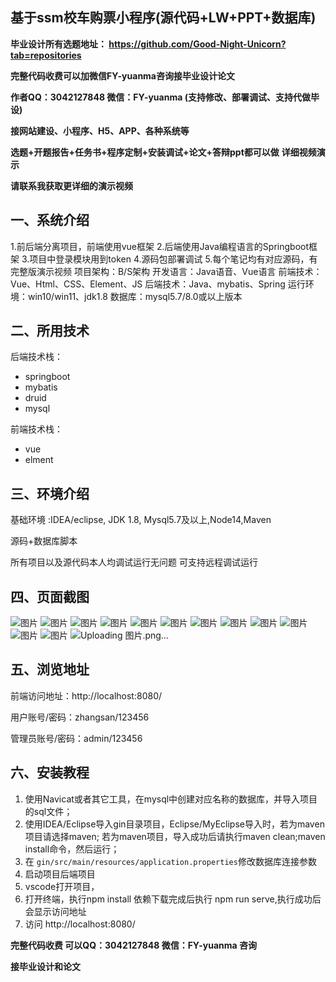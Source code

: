 ## 基于ssm校车购票小程序(源代码+LW+PPT+数据库)
**毕业设计所有选题地址： https://github.com/Good-Night-Unicorn?tab=repositories**

**完整代码收费可以加微信FY-yuanma咨询接毕业设计论文**

**作者QQ：3042127848 微信：FY-yuanma (支持修改、部署调试、支持代做毕设)**

**接网站建设、小程序、H5、APP、各种系统等**

**选题+开题报告+任务书+程序定制+安装调试+论文+答辩ppt都可以做**
**详细视频演示**

**请联系我获取更详细的演示视频**

## 一、系统介绍

1.前后端分离项目，前端使用vue框架
2.后端使用Java编程语言的Springboot框架
3.项目中登录模块用到token
4.源码包部署调试
5.每个笔记均有对应源码，有完整版演示视频
项目架构：B/S架构
开发语言：Java语音、Vue语言
前端技术：Vue、Html、CSS、Element、JS
后端技术：Java、mybatis、Spring
运行环境：win10/win11、jdk1.8
数据库：mysql5.7/8.0或以上版本

## 二、所用技术

后端技术栈：

- springboot
- mybatis
- druid
- mysql

前端技术栈：

- vue
- elment



## 三、环境介绍

基础环境 :IDEA/eclipse, JDK 1.8, Mysql5.7及以上,Node14,Maven

源码+数据库脚本

所有项目以及源代码本人均调试运行无问题 可支持远程调试运行

## 四、页面截图
![图片](https://github.com/user-attachments/assets/a7b78cc5-1abb-4cde-965d-ff17d4c2aa5c)
![图片](https://github.com/user-attachments/assets/2fc83918-876a-45a4-a503-8b5b537f24dd)
![图片](https://github.com/user-attachments/assets/bd5dcb1c-0181-4c7a-bcd5-d536cfa75995)
![图片](https://github.com/user-attachments/assets/25fc1a18-e10e-4e8c-9a54-5a47a7e8744c)
![图片](https://github.com/user-attachments/assets/2a8f0653-a74c-4d7d-b04c-4791f0c576a0)
![图片](https://github.com/user-attachments/assets/a9150e9f-1ee9-4210-a4d0-15fd832149ef)
![图片](https://github.com/user-attachments/assets/f9021502-9e4d-4e22-be10-5eec053e70ea)
![图片](https://github.com/user-attachments/assets/c88cde2e-ab53-4a96-8fff-bbdc34790b5a)
![图片](https://github.com/user-attachments/assets/914d45df-46e3-4d55-bcdf-dc438394a34a)
![图片](https://github.com/user-attachments/assets/6ebae2d7-be27-4d1a-b787-bf57f02885fd)
![图片](https://github.com/user-attachments/assets/65861bd5-cc5a-4fa3-9528-d5d3ecde74cf)
![图片](https://github.com/user-attachments/assets/7a090642-8ce3-45bf-a384-5606cacedde3)
![Uploading 图片.png…]()


## 五、浏览地址

前端访问地址：http://localhost:8080/

用户账号/密码：zhangsan/123456

管理员账号/密码：admin/123456  

## 六、安装教程

1. 使用Navicat或者其它工具，在mysql中创建对应名称的数据库，并导入项目的sql文件；
2. 使用IDEA/Eclipse导入gin目录项目，Eclipse/MyEclipse导入时，若为maven项目请选择maven;
   若为maven项目，导入成功后请执行maven clean;maven install命令，然后运行；
3. 在 `gin/src/main/resources/application.properties`修改数据库连接参数
4. 启动项目后端项目 
5. vscode打开项目，
6. 打开终端，执行npm install 依赖下载完成后执行 npm run serve,执行成功后会显示访问地址
7. 访问  http://localhost:8080/

**完整代码收费  可以QQ：3042127848 微信：FY-yuanma 咨询**

**接毕业设计和论文**

